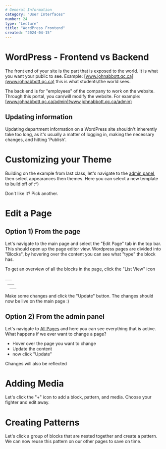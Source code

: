 ```yaml
---
# General Information
category: "User Interfaces"
number: 24
type: "Lecture"
title: "WordPress Frontend"
created: "2024-04-15"
---
```


# WordPress - Frontend vs Backend

The front end of your site is the part that is exposed to the world. It is what you want your public to see. Example: [www.johnabbott.qc.ca](www.johnabbott.qc.ca) this is what students/the world sees.

The back end is for "employees" of the company to work on the website. Through this portal, you can/will modify the website. For example: [www.johnabbott.qc.ca/admin](www.johnabbott.qc.ca/admin)

## Updating information

Updating department information on a WordPress site shouldn't inherently take too long, as it's usually a matter of logging in, making the necessary changes, and hitting 'Publish'.

# Customizing your Theme

Building on the example from last class, let's navigate to the [admin panel](poggies-cool-shop.great-site.net/admin), then select appearances then themes. Here you can select a new template to build off of :^)

Don't like it? Pick another.

# Edit a Page

## Option 1) From the page

Let's navigate to the main page and select the "Edit Page" tab in the top bar. This should open up the page editor view. Wordpress pages are divided into "Blocks", by hovering over the content you can see what "type" the block has.

To get an overview of all the blocks in the page, click the "List View" icon

```text
___
 ___
  ___
```

Make some changes and click the "Update" button. The changes should now be live on the main page :)

## Option 2) From the admin panel

Let's navigate to [All Pages](http://poggies-cool-shop.great-site.net/wp-admin/edit.php?post_type=page) and here you can see everything that is active. What happens if we ever want to change a page?

- Hover over the page you want to change
- Update the content
- now click "Update"

Changes will also be reflected

# Adding Media

Let's click the "+" icon to add a block, pattern, and media. Choose your fighter and edit away.

# Creating Patterns

Let's click a group of blocks that are nested together and create a pattern. We can now reuse this pattern on our other pages to save on time.

